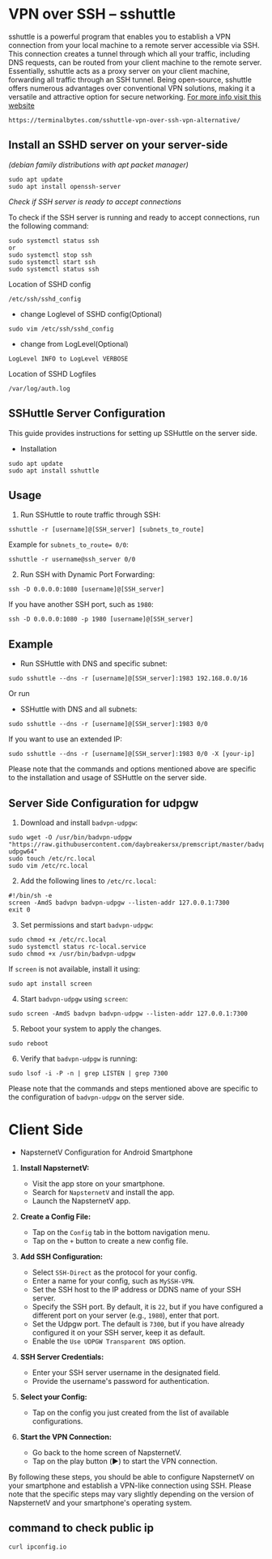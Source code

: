 # VPN over SSH – sshuttle
sshuttle is a powerful program that enables you to establish a VPN connection from your local machine to a remote server accessible via SSH. This connection creates a tunnel through which all your traffic, including DNS requests, can be routed from your client machine to the remote server. Essentially, sshuttle acts as a proxy server on your client machine, forwarding all traffic through an SSH tunnel. Being open-source, sshuttle offers numerous advantages over conventional VPN solutions, making it a versatile and attractive option for secure networking.
[For more info visit this website](https://terminalbytes.com/sshuttle-vpn-over-ssh-vpn-alternative)
```plaintext
https://terminalbytes.com/sshuttle-vpn-over-ssh-vpn-alternative/
```
## Install an SSHD server on your server-side
*(debian family distributions with apt packet manager)*
```plaintext
sudo apt update
sudo apt install openssh-server
```
*Check if SSH server is ready to accept connections*

To check if the SSH server is running and ready to accept connections, run the following command:

```plaintext
sudo systemctl status ssh
or
sudo systemctl stop ssh
sudo systemctl start ssh
sudo systemctl status ssh
```
Location of SSHD config
```plaintext
/etc/ssh/sshd_config
```
* change Loglevel of SSHD config(Optional)
```plaintext
sudo vim /etc/ssh/sshd_config
```
* change from LogLevel(Optional)
```plaintext
LogLevel INFO to LogLevel VERBOSE
```
Location of SSHD Logfiles
```plaintext
/var/log/auth.log
```

## SSHuttle Server Configuration

This guide provides instructions for setting up SSHuttle on the server side.
* Installation
```plaintext
sudo apt update
sudo apt install sshuttle
```
## Usage
1. Run SSHuttle to route traffic through SSH:
```plaintext
sshuttle -r [username]@[SSH_server] [subnets_to_route]
```
Example for `subnets_to_route= 0/0`:
```plaintext
sshuttle -r username@ssh_server 0/0
```
2. Run SSH with Dynamic Port Forwarding:
```plaintext
ssh -D 0.0.0.0:1080 [username]@[SSH_server]
```
If you have another SSH port, such as `1980`:
```plaintext
ssh -D 0.0.0.0:1080 -p 1980 [username]@[SSH_server]
```
## Example
- Run SSHuttle with DNS and specific subnet:
```plaintext
sudo sshuttle --dns -r [username]@[SSH_server]:1983 192.168.0.0/16
```
Or run
- SSHuttle with DNS and all subnets:
```plaintext
sudo sshuttle --dns -r [username]@[SSH_server]:1983 0/0
```
If you want to use an extended IP:
```plaintext
sudo sshuttle --dns -r [username]@[SSH_server]:1983 0/0 -X [your-ip]
```
Please note that the commands and options mentioned above are specific to the installation and usage of SSHuttle on the server side.
## Server Side Configuration for udpgw
1. Download and install `badvpn-udpgw`:
```plaintext
sudo wget -O /usr/bin/badvpn-udpgw "https://raw.githubusercontent.com/daybreakersx/premscript/master/badvpn-udpgw64"
sudo touch /etc/rc.local
sudo vim /etc/rc.local
```
2. Add the following lines to  `/etc/rc.local`:
```plaintext
#!/bin/sh -e
screen -AmdS badvpn badvpn-udpgw --listen-addr 127.0.0.1:7300
exit 0
```
3. Set permissions and start   `badvpn-udpgw`:
```plaintext
sudo chmod +x /etc/rc.local
sudo systemctl status rc-local.service
sudo chmod +x /usr/bin/badvpn-udpgw
```
If `screen` is not available, install it using:
```plaintext
sudo apt install screen
```
4. Start `badvpn-udpgw` using `screen`:
```plaintext
sudo screen -AmdS badvpn badvpn-udpgw --listen-addr 127.0.0.1:7300
```
5. Reboot your system to apply the changes.
```plaintext
sudo reboot
```
6. Verify that `badvpn-udpgw` is running:
```plaintext
sudo lsof -i -P -n | grep LISTEN | grep 7300
```
Please note that the commands and steps mentioned above are specific to the configuration of `badvpn-udpgw` on the server side.
# Client Side
* NapsternetV Configuration for Android Smartphone
1. **Install NapsternetV:**
   - Visit the app store on your smartphone.
   - Search for `NapsternetV` and install the app.
   - Launch the NapsternetV app.
2. **Create a Config File:**
   - Tap on the `Config` tab in the bottom navigation menu.
   - Tap on the `+` button to create a new config file.
3. **Add SSH Configuration:**
   - Select `SSH-Direct` as the protocol for your config.
   - Enter a name for your config, such as `MySSH-VPN`.
   - Set the SSH host to the IP address or DDNS name of your SSH server.
   - Specify the SSH port. By default, it is `22`, but if you have configured a different port on your server (e.g., `1980`), enter that port.
   - Set the Udpgw port. The default is `7300`, but if you have already configured it on your SSH server, keep it as default.
   - Enable the `Use UDPGW Transparent DNS` option.
4. **SSH Server Credentials:**
   - Enter your SSH server username in the designated field.
   - Provide the username's password for authentication.

5. **Select your Config:**
   - Tap on the config you just created from the list of available configurations.

6. **Start the VPN Connection:**
   - Go back to the home screen of NapsternetV.
   - Tap on the play button (▶️) to start the VPN connection.

By following these steps, you should be able to configure NapsternetV on your smartphone and establish a VPN-like connection using SSH. Please note that the specific steps may vary slightly depending on the version of NapsternetV and your smartphone's operating system.
## command to check public ip
```plaintext
curl ipconfig.io
```
